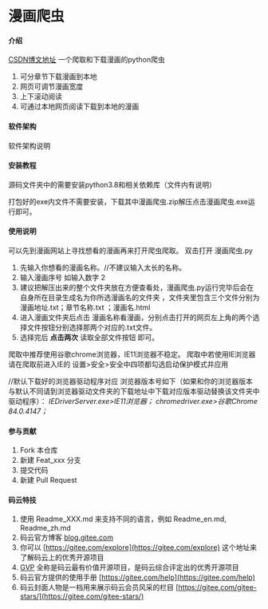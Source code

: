 # 漫画爬虫

#### 介绍
[CSDN博文地址](#%20%E6%BC%AB%E7%94%BB%E7%88%AC%E8%99%AB%20%20####%20%E4%BB%8B%E7%BB%8D%20%E4%B8%80%E4%B8%AA%E7%88%AC%E5%8F%96%E5%92%8C%E4%B8%8B%E8%BD%BD%E6%BC%AB%E7%94%BB%E7%9A%84python%E7%88%AC%E8%99%AB%20%20%201.%20%E5%8F%AF%E5%88%86%E7%AB%A0%E8%8A%82%E4%B8%8B%E8%BD%BD%E6%BC%AB%E7%94%BB%E5%88%B0%E6%9C%AC%E5%9C%B0%20%202.%20%E7%BD%91%E9%A1%B5%E5%8F%AF%E8%B0%83%E8%8A%82%E6%BC%AB%E7%94%BB%E5%AE%BD%E5%BA%A6%20%203.%20%E4%B8%8A%E4%B8%8B%E6%BB%9A%E5%8A%A8%E9%98%85%E8%AF%BB%20%204.%20%E5%8F%AF%E9%80%9A%E8%BF%87%E6%9C%AC%E5%9C%B0%E7%BD%91%E9%A1%B5%E9%98%85%E8%AF%BB%E4%B8%8B%E8%BD%BD%E5%88%B0%E6%9C%AC%E5%9C%B0%E7%9A%84%E6%BC%AB%E7%94%BB%20####%20%E8%BD%AF%E4%BB%B6%E6%9E%B6%E6%9E%84%20%E8%BD%AF%E4%BB%B6%E6%9E%B6%E6%9E%84%E8%AF%B4%E6%98%8E%20%20%20####%20%E5%AE%89%E8%A3%85%E6%95%99%E7%A8%8B%20%E6%BA%90%E7%A0%81%E6%96%87%E4%BB%B6%E5%A4%B9%E4%B8%AD%E7%9A%84%E9%9C%80%E8%A6%81%E5%AE%89%E8%A3%85python3.8%E5%92%8C%E7%9B%B8%E5%85%B3%E4%BE%9D%E8%B5%96%E5%BA%93%EF%BC%88%E6%96%87%E4%BB%B6%E5%86%85%E6%9C%89%E8%AF%B4%E6%98%8E%EF%BC%89%20%20%E6%89%93%E5%8C%85%E5%A5%BD%E7%9A%84exe%E5%86%85%E6%96%87%E4%BB%B6%E4%B8%8D%E9%9C%80%E8%A6%81%E5%AE%89%E8%A3%85%EF%BC%8C%E4%B8%8B%E8%BD%BD%E5%85%B6%E4%B8%AD%E6%BC%AB%E7%94%BB%E7%88%AC%E8%99%AB.zip%E8%A7%A3%E5%8E%8B%E7%82%B9%E5%87%BB%E6%BC%AB%E7%94%BB%E7%88%AC%E8%99%AB.exe%E8%BF%90%E8%A1%8C%E5%8D%B3%E5%8F%AF%E3%80%82%20%20####%20%E4%BD%BF%E7%94%A8%E8%AF%B4%E6%98%8E%20%E5%8F%AF%E4%BB%A5%E5%85%88%E5%88%B0%E6%BC%AB%E7%94%BB%E7%BD%91%E7%AB%99%E4%B8%8A%E5%AF%BB%E6%89%BE%E6%83%B3%E7%9C%8B%E7%9A%84%E6%BC%AB%E7%94%BB%E5%86%8D%E6%9D%A5%E6%89%93%E5%BC%80%E7%88%AC%E8%99%AB%E7%88%AC%E5%8F%96%E3%80%82%20%E5%8F%8C%E5%87%BB%E6%89%93%E5%BC%80%20%E6%BC%AB%E7%94%BB%E7%88%AC%E8%99%AB.py%20%20%20%201.%20%E5%85%88%E8%BE%93%E5%85%A5%E4%BD%A0%E6%83%B3%E7%9C%8B%E7%9A%84%E6%BC%AB%E7%94%BB%E5%90%8D%E7%A7%B0%E3%80%82//%E4%B8%8D%E5%BB%BA%E8%AE%AE%E8%BE%93%E5%85%A5%E5%A4%AA%E9%95%BF%E7%9A%84%E5%90%8D%E7%A7%B0%E3%80%82%20%202.%20%E8%BE%93%E5%85%A5%E6%BC%AB%E7%94%BB%E5%BA%8F%E5%8F%B7%20%E5%A6%82%E8%BE%93%E5%85%A5%E6%95%B0%E5%AD%97%202%20%203.%20%E5%BB%BA%E8%AE%AE%E6%8A%8A%E8%A7%A3%E5%8E%8B%E5%87%BA%E6%9D%A5%E7%9A%84%E6%95%B4%E4%B8%AA%E6%96%87%E4%BB%B6%E5%A4%B9%E6%94%BE%E5%9C%A8%E6%96%B9%E4%BE%BF%E6%9F%A5%E7%9C%8B%E5%A4%84%EF%BC%8C%E6%BC%AB%E7%94%BB%E7%88%AC%E8%99%AB.py%E8%BF%90%E8%A1%8C%E5%AE%8C%E6%AF%95%E5%90%8E%E4%BC%9A%E5%9C%A8%20%E8%87%AA%E8%BA%AB%E6%89%80%E5%9C%A8%E7%9B%AE%E5%BD%95%E7%94%9F%E6%88%90%E5%90%8D%E4%B8%BA%E4%BD%A0%E6%89%80%E9%80%89%E6%BC%AB%E7%94%BB%E5%90%8D%E7%9A%84%E6%96%87%E4%BB%B6%E5%A4%B9%20%EF%BC%8C%E6%96%87%E4%BB%B6%E5%A4%B9%E9%87%8C%E5%8C%85%E5%90%AB%E4%B8%89%E4%B8%AA%E6%96%87%E4%BB%B6%E5%88%86%E5%88%AB%E4%B8%BA%20%E6%BC%AB%E7%94%BB%E5%9C%B0%E5%9D%80.txt%EF%BC%9B%E7%AB%A0%E8%8A%82%E5%90%8D%E7%A7%B0.txt%20%EF%BC%9B%E6%BC%AB%E7%94%BB%E5%90%8D.html%20%204.%20%E8%BF%9B%E5%85%A5%E6%BC%AB%E7%94%BB%E6%96%87%E4%BB%B6%E5%A4%B9%E5%90%8E%E7%82%B9%E5%87%BB%20%E6%BC%AB%E7%94%BB%E5%90%8D%E7%A7%B0%E7%9C%8B%E6%BC%AB%E7%94%BB%EF%BC%8C%E5%88%86%E5%88%AB%E7%82%B9%E5%87%BB%E6%89%93%E5%BC%80%E7%9A%84%E7%BD%91%E9%A1%B5%E5%B7%A6%E4%B8%8A%E8%A7%92%E7%9A%84%E4%B8%A4%E4%B8%AA%E9%80%89%E6%8B%A9%E6%96%87%E4%BB%B6%E6%8C%89%E9%92%AE%E5%88%86%E5%88%AB%E9%80%89%E6%8B%A9%E9%82%A3%E4%B8%A4%E4%B8%AA%E5%AF%B9%E5%BA%94%E7%9A%84.txt%E6%96%87%E4%BB%B6%E3%80%82%20%205.%20%E9%80%89%E6%8B%A9%E5%AE%8C%E5%90%8E%20**%E7%82%B9%E5%87%BB%E4%B8%A4%E6%AC%A1**%20%E8%AF%BB%E5%8F%96%E5%85%A8%E9%83%A8%E6%96%87%E4%BB%B6%E6%8C%89%E9%92%AE%20%E5%8D%B3%E5%8F%AF%E3%80%82%20%20%E7%88%AC%E5%8F%96%E4%B8%AD%E6%8E%A8%E8%8D%90%E4%BD%BF%E7%94%A8%E8%B0%B7%E6%AD%8Cchrome%E6%B5%8F%E8%A7%88%E5%99%A8%EF%BC%8CIE11%E6%B5%8F%E8%A7%88%E5%99%A8%E4%B8%8D%E7%A8%B3%E5%AE%9A%E3%80%82%20%E7%88%AC%E5%8F%96%E4%B8%AD%E8%8B%A5%E4%BD%BF%E7%94%A8IE%E6%B5%8F%E8%A7%88%E5%99%A8%E8%AF%B7%E5%9C%A8%E7%88%AC%E5%8F%96%E5%89%8D%E8%BF%9B%E5%85%A5IE%E7%9A%84%20%E8%AE%BE%E7%BD%AE%3E%E5%AE%89%E5%85%A8%3E%E5%AE%89%E5%85%A8%E4%B8%AD%E5%9B%9B%E9%A1%B9%E9%83%BD%E5%8B%BE%E9%80%89%E5%90%AF%E5%8A%A8%E4%BF%9D%E6%8A%A4%E6%A8%A1%E5%BC%8F%E5%B9%B6%E5%BA%94%E7%94%A8%20%20//%E9%BB%98%E8%AE%A4%E4%B8%8B%E8%BD%BD%E5%A5%BD%E7%9A%84%E6%B5%8F%E8%A7%88%E5%99%A8%E9%A9%B1%E5%8A%A8%E7%A8%8B%E5%BA%8F%E5%AF%B9%E5%BA%94%20%E6%B5%8F%E8%A7%88%E5%99%A8%E7%89%88%E6%9C%AC%E5%8F%B7%E5%A6%82%E4%B8%8B%EF%BC%88%E5%A6%82%E6%9E%9C%E5%92%8C%E4%BD%A0%E7%9A%84%E6%B5%8F%E8%A7%88%E5%99%A8%E7%89%88%E6%9C%AC%E4%B8%8E%E9%BB%98%E8%AE%A4%E4%B8%8D%E5%90%8C%E8%AF%B7%E5%88%B0%E6%B5%8F%E8%A7%88%E5%99%A8%E9%A9%B1%E5%8A%A8%E6%96%87%E4%BB%B6%E5%A4%B9%E7%9A%84%E4%B8%8B%E8%BD%BD%E5%9C%B0%E5%9D%80%E4%B8%AD%E4%B8%8B%E8%BD%BD%E5%AF%B9%E5%BA%94%E7%89%88%E6%9C%AC%E9%A9%B1%E5%8A%A8%E6%9B%BF%E6%8D%A2%E8%AF%A5%E6%96%87%E4%BB%B6%E5%A4%B9%E4%B8%AD%E9%A9%B1%E5%8A%A8%E7%A8%8B%E5%BA%8F%EF%BC%89%EF%BC%9A%20%20%20*IEDriverServer.exe%3EIE11%E6%B5%8F%E8%A7%88%E5%99%A8%EF%BC%9B%20%20%20chromedriver.exe%3E%E8%B0%B7%E6%AD%8CChrome%2084.0.4147%EF%BC%9B*%20####%20%E5%8F%82%E4%B8%8E%E8%B4%A1%E7%8C%AE%20%201.%20%20Fork%20%E6%9C%AC%E4%BB%93%E5%BA%93%202.%20%20%E6%96%B0%E5%BB%BA%20Feat_xxx%20%E5%88%86%E6%94%AF%203.%20%20%E6%8F%90%E4%BA%A4%E4%BB%A3%E7%A0%81%204.%20%20%E6%96%B0%E5%BB%BA%20Pull%20Request%20%20%20####%20%E7%A0%81%E4%BA%91%E7%89%B9%E6%8A%80%20%201.%20%20%E4%BD%BF%E7%94%A8%20Readme%5C_XXX.md%20%E6%9D%A5%E6%94%AF%E6%8C%81%E4%B8%8D%E5%90%8C%E7%9A%84%E8%AF%AD%E8%A8%80%EF%BC%8C%E4%BE%8B%E5%A6%82%20Readme%5C_en.md,%20Readme%5C_zh.md%202.%20%20%E7%A0%81%E4%BA%91%E5%AE%98%E6%96%B9%E5%8D%9A%E5%AE%A2%20%5Bblog.gitee.com%5D%28https://blog.gitee.com%29%203.%20%20%E4%BD%A0%E5%8F%AF%E4%BB%A5%20%5Bhttps://gitee.com/explore%5D%28https://gitee.com/explore%29%20%E8%BF%99%E4%B8%AA%E5%9C%B0%E5%9D%80%E6%9D%A5%E4%BA%86%E8%A7%A3%E7%A0%81%E4%BA%91%E4%B8%8A%E7%9A%84%E4%BC%98%E7%A7%80%E5%BC%80%E6%BA%90%E9%A1%B9%E7%9B%AE%204.%20%20%5BGVP%5D%28https://gitee.com/gvp%29%20%E5%85%A8%E7%A7%B0%E6%98%AF%E7%A0%81%E4%BA%91%E6%9C%80%E6%9C%89%E4%BB%B7%E5%80%BC%E5%BC%80%E6%BA%90%E9%A1%B9%E7%9B%AE%EF%BC%8C%E6%98%AF%E7%A0%81%E4%BA%91%E7%BB%BC%E5%90%88%E8%AF%84%E5%AE%9A%E5%87%BA%E7%9A%84%E4%BC%98%E7%A7%80%E5%BC%80%E6%BA%90%E9%A1%B9%E7%9B%AE%205.%20%20%E7%A0%81%E4%BA%91%E5%AE%98%E6%96%B9%E6%8F%90%E4%BE%9B%E7%9A%84%E4%BD%BF%E7%94%A8%E6%89%8B%E5%86%8C%20%5Bhttps://gitee.com/help%5D%28https://gitee.com/help%29%206.%20%20%E7%A0%81%E4%BA%91%E5%B0%81%E9%9D%A2%E4%BA%BA%E7%89%A9%E6%98%AF%E4%B8%80%E6%A1%A3%E7%94%A8%E6%9D%A5%E5%B1%95%E7%A4%BA%E7%A0%81%E4%BA%91%E4%BC%9A%E5%91%98%E9%A3%8E%E9%87%87%E7%9A%84%E6%A0%8F%E7%9B%AE%20%5Bhttps://gitee.com/gitee-stars/%5D%28https://gitee.com/gitee-stars/%29)
一个爬取和下载漫画的python爬虫

 1. 可分章节下载漫画到本地
 2. 网页可调节漫画宽度
 3. 上下滚动阅读
 4. 可通过本地网页阅读下载到本地的漫画
#### 软件架构
软件架构说明


#### 安装教程
源码文件夹中的需要安装python3.8和相关依赖库（文件内有说明）

打包好的exe内文件不需要安装，下载其中漫画爬虫.zip解压点击漫画爬虫.exe运行即可。

#### 使用说明
可以先到漫画网站上寻找想看的漫画再来打开爬虫爬取。
双击打开 漫画爬虫.py 

 1. 先输入你想看的漫画名称。//不建议输入太长的名称。
 2. 输入漫画序号 如输入数字 2
 3. 建议把解压出来的整个文件夹放在方便查看处，漫画爬虫.py运行完毕后会在 自身所在目录生成名为你所选漫画名的文件夹 ，文件夹里包含三个文件分别为 漫画地址.txt；章节名称.txt ；漫画名.html
 4. 进入漫画文件夹后点击 漫画名称看漫画，分别点击打开的网页左上角的两个选择文件按钮分别选择那两个对应的.txt文件。
 5. 选择完后 **点击两次** 读取全部文件按钮 即可。

爬取中推荐使用谷歌chrome浏览器，IE11浏览器不稳定。
爬取中若使用IE浏览器请在爬取前进入IE的 设置>安全>安全中四项都勾选启动保护模式并应用

//默认下载好的浏览器驱动程序对应 浏览器版本号如下（如果和你的浏览器版本与默认不同请到浏览器驱动文件夹的下载地址中下载对应版本驱动替换该文件夹中驱动程序）： 
 *IEDriverServer.exe>IE11浏览器；   chromedriver.exe>谷歌Chrome 84.0.4147；*
#### 参与贡献

1.  Fork 本仓库
2.  新建 Feat_xxx 分支
3.  提交代码
4.  新建 Pull Request


#### 码云特技

1.  使用 Readme\_XXX.md 来支持不同的语言，例如 Readme\_en.md, Readme\_zh.md
2.  码云官方博客 [blog.gitee.com](https://blog.gitee.com)
3.  你可以 [https://gitee.com/explore](https://gitee.com/explore) 这个地址来了解码云上的优秀开源项目
4.  [GVP](https://gitee.com/gvp) 全称是码云最有价值开源项目，是码云综合评定出的优秀开源项目
5.  码云官方提供的使用手册 [https://gitee.com/help](https://gitee.com/help)
6.  码云封面人物是一档用来展示码云会员风采的栏目 [https://gitee.com/gitee-stars/](https://gitee.com/gitee-stars/)
